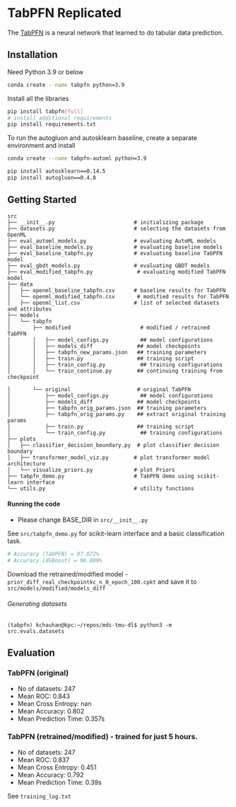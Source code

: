 # TabPFN Replicated

The [TabPFN](https://github.com/automl/TabPFN/) is a neural network that learned to do tabular data prediction. 

## Installation
Need Python 3.9 or below
```bash
conda create --name tabpfn python=3.9
```

Install all the libraries
```bash
pip install tabpfn[full]
# install additional requirements
pip install requirements.txt
```

To run the autogluon and autosklearn baseline, 
create a separate environment and install 

```bash
conda create --name tabpfn-automl python=3.9
```

```bash
pip install autosklearn==0.14.5
pip install autogluon==0.4.0
```

## Getting Started

```shell
src
├── __init__.py                         # initializing package
├── datasets.py                         # selecting the datasets from OpenML
├── eval_automl_models.py               # evaluating AutoML models
├── eval_baseline_models.py             # evaluating baseline models
├── eval_baseline_tabpfn.py             # evaluating baseline TabPFN model
├── eval_gbdt_models.py                 # evaluating GBDT models
├── eval_modified_tabpfn.py              # evaluating modified TabPFN model
├── data
│   ├── openml_baseline_tabpfn.csv      # baseline results for TabPFN
│   └── openml_modified_tabpfn.csv       # modified results for TabPFN
│   ├── openml_list.csv                 # list of selected datasets and attributes
├── models
│   └── tabpfn
│       ├── modified                      # modified / retrained TabPFN
│       │   ├── model_configs.py          ## model configurations  
│       │   ├── models_diff              ## model checkpoints 
│       │   ├── tabpfn_new_params.json   ## training parameters 
│       │   ├── train.py                 ## training script
│       │   ├── train_config.py           ## training configurations 
│       │   └── train_continue.py        ## continuing training from checkpoint

│       └── original                     # original TabPFN
│           ├── model_configs.py          ## model configurations  
│           ├── models_diff              ## model checkpoints 
│           ├── tabpfn_orig_params.json  ## training parameters 
│           ├── tabpfn_orig_params.py    ## extract original training params
│           ├── train.py                 ## training script
│           └── train_config.py           ## training configurations 
├── plots
│   ├── classifier_decision_boundary.py  # plot classifier decision boundary
│   ├── transformer_model_viz.py        # plot transformer model architecture
│   └── visualize_priors.py             # plot Priors
├── tabpfn_demo.py                      # TabPFN demo using scikit-learn interface
└── utils.py                            # utility functions
```
#### Running the code 

- Please change BASE_DIR in `src/__init__.py`

See `src/tabpfn_demo.py` for scikit-learn interface and a basic classification task.


``` python -m src.tabpfn_vs_xgb_demo
# Accuracy (TabPFN) = 97.872%
# Accuracy (XGBoost) = 96.809%
```



Download the retrained/modified model - `prior_diff_real_checkpointkc_n_0_epoch_100.cpkt` and save it to `src/models/modified/models_diff`

###### Generating datasets
```
(tabpfn) kchauhan@kpc:~/repos/mds-tmu-dl$ python3 -m src.evals.datasets
```




## Evaluation

### TabPFN (original)
- No of datasets: 247
- Mean ROC: 0.843
- Mean Cross Entropy: nan
- Mean Accuracy: 0.802
- Mean Prediction Time: 0.357s
 
### TabPFN (retrained/modified) - trained for just 5 hours.
- No of datasets: 247
- Mean ROC: 0.837
- Mean Cross Entropy: 0.451
- Mean Accuracy: 0.792
- Mean Prediction Time: 0.39s

See `training_log.txt`
